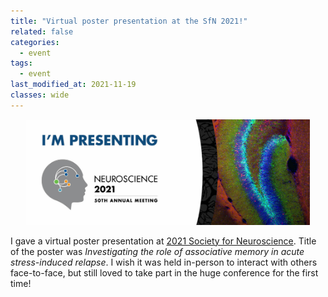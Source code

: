 ```yaml
---
title: "Virtual poster presentation at the SfN 2021!"
related: false
categories:
  - event
tags:
  - event
last_modified_at: 2021-11-19
classes: wide
---
```


<p align="center">
    <img width="90%" src="/images/posts/post_2021_SfN.png">
</p>

I gave a virtual poster presentation at [2021 Society for Neuroscience](https://www.sfn.org/meetings/neuroscience-2021). Title of the poster was *Investigating the role of associative memory in acute stress-induced relapse*. I wish it was held in-person to interact with others face-to-face, but still loved to take part in the huge conference for the first time!    

